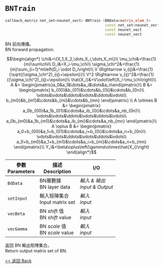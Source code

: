 # `BNTrain`

```c++
callback_matrix net_set<neunet_vect> BNTrain (BNData<matrix_elem_t>      &BdData,
                                              const net_set<neunet_vect> &setInput,
                                              const neunet_vect          &vecBeta,
                                              const neunet_vect          &vecGamma);

```

BN 前向傳播。\
BN forward propagation.

$$\begin{align*}
\chi&=\{X_1,X_2,\dots,X_i,\dots,X_m\}\\
\mu_\chi&=\frac{1}{m}\sum\chi\\
D_i&=X_i-\mu_\chi\\
\sigma_\chi^2&=\frac{1}{m}\sum_{i=1}^m\left(D_i \odot D_i\right)\\
V \Rightarrow v_{ij}&=\frac{1}{\sqrt{(\sigma_\chi^2)_{ij}+\epsilon}}\\
V^2 \Rightarrow v_{ij}^2&=\frac{1}{(\sigma_\chi^2)_{ij}+\epsilon}\\
\hat{X_i}&=V\odot\left(X_i-\mu_\chi\right)\\
A &= \begin{pmatrix}a_0&a_1&\dots&a_i&\dots&a_n\end{pmatrix}\\
B &= \begin{pmatrix}
     b_{00}&b_{01}&\cdots&b_{0i}&\cdots&b_{0n}\\
     \vdots&\vdots&\ddots&\vdots&\ddots&\vdots\\
     b_{m0}&b_{m1}&\cdots&b_{mi}&\cdots&b_{mn}
     \end{pmatrix} \\
A \otimes B &= \begin{pmatrix}
                    a_0b_{00}&a_1b_{01}&\cdots&a_ib_{0i}&\cdots&a_nb_{0n}\\
                    \vdots&\vdots&\ddots&\vdots&\ddots&\vdots\\
                    a_0b_{m0}&a_1b_{m1}&\cdots&a_ib_{mi}&\cdots&a_nb_{mn}
                \end{pmatrix}\\
A \oplus  B &= \begin{pmatrix}
                    a_0+b_{00}&a_1+b_{01}&\cdots&a_i+b_{0i}&\cdots&a_n+b_{0n}\\
                    \vdots&\vdots&\ddots&\vdots&\ddots&\vdots\\
                    a_0+b_{m0}&a_1+b_{m1}&\cdots&a_i+b_{mi}&\cdots&a_n+b_{mn}
               \end{pmatrix}\\
Y_i&=\beta\oplus\left(\gamma\otimes\hat{X_i}\right)
\end{align*}$$

參數<br>Parameters|描述<br>Description|I/O
-|-|-
`BdData`|BN層數據<br>BN layer data|*輸入 & 输出<br>input & Output*
`setInput`|輸入矩陣集合<br>Input matrix set|*輸入<br>input*
`vecBeta`|BN $shift$ 值<br>BN $shift$ value|*輸入<br>input*
`vecGamma`|BN $scale$ 值<br>BN $scale$ value|*輸入<br>input*

返回 BN 輸出矩陣集合。\
Return output matrix set of BN.

[<< 返回 Back](cover.md)
